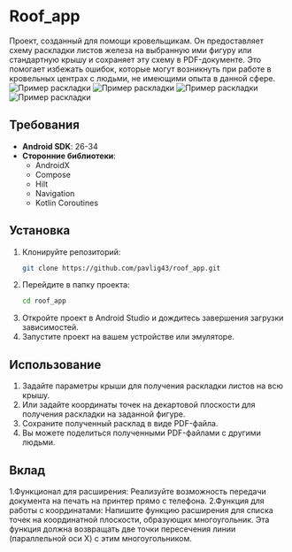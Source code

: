 # Roof_app

Проект, созданный для помощи кровельщикам. Он предоставляет схему раскладки листов железа на выбранную ими фигуру или стандартную крышу и сохраняет эту схему в PDF-документе. Это помогает избежать ошибок, которые могут возникнуть при работе в кровельных центрах с людьми, не имеющими опыта в данной сфере.
![Пример раскладки](screenshots/1.jpg) 
![Пример раскладки](screenshots/2.jpg) 
![Пример раскладки](screenshots/3.jpg) 
![Пример раскладки](screenshots/4.jpg) 
## Требования

- **Android SDK**: 26-34
- **Сторонние библиотеки**: 
  - AndroidX
  - Compose
  - Hilt
  - Navigation
  - Kotlin Coroutines

## Установка

1. Клонируйте репозиторий:
    ```bash
    git clone https://github.com/pavlig43/roof_app.git
    ```
2. Перейдите в папку проекта:
    ```bash
    cd roof_app
    ```
3. Откройте проект в Android Studio и дождитесь завершения загрузки зависимостей.
4. Запустите проект на вашем устройстве или эмуляторе.

## Использование

1. Задайте параметры крыши для получения раскладки листов на всю крышу.
2. Или задайте координаты точек на декартовой плоскости для получения раскладки на заданной фигуре.
3. Сохраните полученный расклад в виде PDF-файла.
4. Вы можете поделиться полученными PDF-файлами с другими людьми.

## Вклад

1.Функционал для расширения: Реализуйте возможность передачи документа на печать на принтер прямо с телефона.
2.Функция для работы с координатами: Напишите функцию расширения для списка точек на координатной плоскости, образующих многоугольник. Эта функция должна возвращать две точки пересечения линии (параллельной оси X) с этим многоугольником.   
